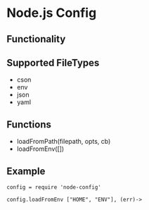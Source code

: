 Node.js Config
==============

Functionality
-------------

Supported FileTypes
-------------------

* cson
* env
* json
* yaml

Functions
--------

* loadFromPath(filepath, opts, cb)
* loadFromEnv([])

Example
-------

```
config = require 'node-config'

config.loadFromEnv ["HOME", "ENV"], (err)->
  

```

